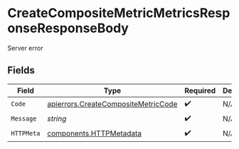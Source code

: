 # CreateCompositeMetricMetricsResponseResponseBody

Server error


## Fields

| Field                                                                                      | Type                                                                                       | Required                                                                                   | Description                                                                                |
| ------------------------------------------------------------------------------------------ | ------------------------------------------------------------------------------------------ | ------------------------------------------------------------------------------------------ | ------------------------------------------------------------------------------------------ |
| `Code`                                                                                     | [apierrors.CreateCompositeMetricCode](../../models/apierrors/createcompositemetriccode.md) | :heavy_check_mark:                                                                         | N/A                                                                                        |
| `Message`                                                                                  | *string*                                                                                   | :heavy_check_mark:                                                                         | N/A                                                                                        |
| `HTTPMeta`                                                                                 | [components.HTTPMetadata](../../models/components/httpmetadata.md)                         | :heavy_check_mark:                                                                         | N/A                                                                                        |